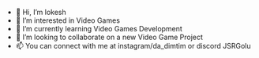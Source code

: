 - 👋 Hi, I’m lokesh
- 👀 I’m interested in Video Games
- 🌱 I’m currently learning Video Games Development
- 💞️ I’m looking to collaborate on a new Video Game Project
- 📫 You can connect with me at instagram/da_dimtim or discord JSRGolu

<!---
JSRGolu/JSRGolu is a ✨ special ✨ repository because its `README.md` (this file) appears on your GitHub profile.
You can click the Preview link to take a look at your changes.
--->

